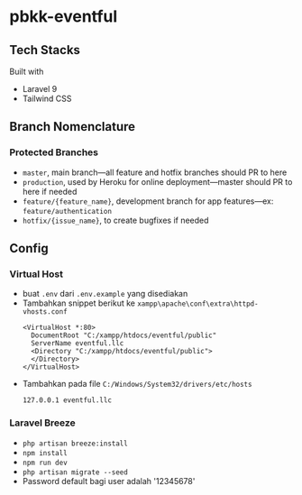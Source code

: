 # pbkk-eventful

## Tech Stacks
Built with
* Laravel 9
* Tailwind CSS

## Branch Nomenclature
### Protected Branches
* `master`, main branch—all feature and hotfix branches should PR to here
* `production`, used by Heroku for online deployment—master should PR to here if needed
* `feature/{feature_name}`, development branch for app features—ex: `feature/authentication`
* `hotfix/{issue_name}`, to create bugfixes if needed

## Config
### Virtual Host
* buat `.env` dari `.env.example` yang disediakan
* Tambahkan snippet berikut ke `xampp\apache\conf\extra\httpd-vhosts.conf`
  ```
  <VirtualHost *:80>
    DocumentRoot "C:/xampp/htdocs/eventful/public"
    ServerName eventful.llc
    <Directory "C:/xampp/htdocs/eventful/public">
    </Directory>
  </VirtualHost>
  ```
* Tambahkan pada file `C:/Windows/System32/drivers/etc/hosts`
  ```
  127.0.0.1 eventful.llc
  ```

### Laravel Breeze
* `php artisan breeze:install`
* `npm install`
* `npm run dev`
* `php artisan migrate --seed`
* Password default bagi user adalah '12345678'
